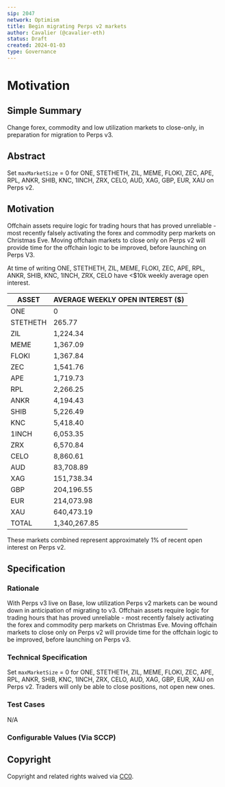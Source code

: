```yaml
---
sip: 2047
network: Optimism
title: Begin migrating Perps v2 markets
author: Cavalier (@cavalier-eth)
status: Draft
created: 2024-01-03
type: Governance
---
```


# Motivation
<!--You can leave these HTML comments in your merged SIP and delete the visible duplicate text guides, they will not appear and may be helpful to refer to if you edit it again. This is the suggested template for new SIPs. Note that an SIP number will be assigned by an editor. When opening a pull request to submit your SIP, please use an abbreviated title in the filename, `sip-draft_title_abbrev.md`. The title should be 44 characters or less.-->

## Simple Summary
<!--"If you can't explain it simply, you don't understand it well enough." Simply describe the outcome the proposed changes intends to achieve. This should be non-technical and accessible to a casual community member.-->
Change forex, commodity and low utilization markets to close-only, in preparation for migration to Perps v3.

## Abstract

<!--A short (~200 word) description of the proposed change, the abstract should clearly describe the proposed change. This is what *will* be done if the SIP is implemented, not *why* it should be done or *how* it will be done. If the SIP proposes deploying a new contract, write, "we propose to deploy a new contract that will do x".-->

Set `maxMarketSize` = 0 for ONE, STETHETH, ZIL, MEME, FLOKI, ZEC, APE, RPL, ANKR, SHIB, KNC, 1INCH, ZRX, CELO, AUD, XAG, GBP, EUR, XAU on Perps v2. 

## Motivation

<!--This is the problem statement. This is the *why* of the SIP. It should clearly explain *why* the current state of the protocol is inadequate.  It is critical that you explain *why* the change is needed, if the SIP proposes changing how something is calculated, you must address *why* the current calculation is inaccurate or wrong. This is not the place to describe how the SIP will address the issue!-->

Offchain assets require logic for trading hours that has proved unreliable - most recently falsely activating the forex and commodity perp markets on Christmas Eve. Moving offchain markets to close only on Perps v2 will provide time for the offchain logic to be improved, before launching on Perps V3. 

At time of writing ONE, STETHETH, ZIL, MEME, FLOKI, ZEC, APE, RPL, ANKR, SHIB, KNC, 1INCH, ZRX, CELO have <$10k weekly average open interest.

| ASSET    | AVERAGE WEEKLY OPEN INTEREST ($)|
|----------|----------------------|
| ONE      | 0                    |
| STETHETH | 265.77               |
| ZIL      | 1,224.34             |
| MEME     | 1,367.09             |
| FLOKI    | 1,367.84             |
| ZEC      | 1,541.76             |
| APE      | 1,719.73             |
| RPL      | 2,266.25             |
| ANKR     | 4,194.43             |
| SHIB     | 5,226.49             |
| KNC      | 5,418.40             |
| 1INCH    | 6,053.35             |
| ZRX      | 6,570.84             |
| CELO     | 8,860.61             |
| AUD      | 83,708.89            |
| XAG      | 151,738.34           |
| GBP      | 204,196.55           |
| EUR      | 214,073.98           |
| XAU      | 640,473.19           |
| TOTAL    | 1,340,267.85         |

These markets combined represent approximately 1% of recent open interest on Perps v2.

## Specification

<!--The specification should describe the syntax and semantics of any new feature, there are five sections
1. Overview
2. Rationale
3. Technical Specification
4. Test Cases
5. Configurable Values
-->

### Rationale

<!--This is where you explain the reasoning behind how you propose to solve the problem. Why did you propose to implement the change in this way, what were the considerations and trade-offs. The rationale fleshes out what motivated the design and why particular design decisions were made. It should describe alternate designs that were considered and related work. The rationale may also provide evidence of consensus within the community, and should discuss important objections or concerns raised during discussion.-->

With Perps v3 live on Base, low utilization Perps v2 markets can be wound down in anticipation of migrating to v3. Offchain assets require logic for trading hours that has proved unreliable - most recently falsely activating the forex and commodity perp markets on Christmas Eve. Moving offchain markets to close only on Perps v2 will provide time for the offchain logic to be improved, before launching on Perps v3. 

### Technical Specification

<!--The technical specification should outline the public API of the changes proposed. That is, changes to any of the interfaces Synthetix currently exposes or the creations of new ones.-->

Set `maxMarketSize` = 0 for ONE, STETHETH, ZIL, MEME, FLOKI, ZEC, APE, RPL, ANKR, SHIB, KNC, 1INCH, ZRX, CELO, AUD, XAG, GBP, EUR, XAU on Perps v2. Traders will only be able to close positions, not open new ones.

### Test Cases

<!--Test cases for an implementation are mandatory for SIPs but can be included with the implementation..-->

N/A

### Configurable Values (Via SCCP)

<!--Please list all values configurable via SCCP under this implementation.-->

## Copyright

Copyright and related rights waived via [CC0](https://creativecommons.org/publicdomain/zero/1.0/).
